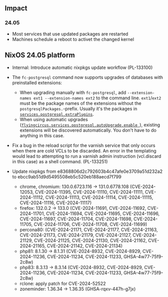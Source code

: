 
## Impact
### 24.05

- Most services that use updated packages are restarted
- Machines schedule a reboot to activet the changed kernel

## NixOS 24.05 platform

- Internal: Introduce automatic nixpkgs update workflow (PL-133100)

- The `fc-postgresql` command now supports upgrades of databases with preinstalled extensions:
  - When upgrading manually with `fc-postgresql`, add `--extension-names ext1 --extension-names ext2` to the command line. `ext1`/`ext2` must be the package names of the extensions without the `postgresqlPackages.`-prefix. Usually it's the packages in [`services.postgresql.extraPlugins`](https://search.flyingcircus.io/search/options?q=services.postgresql.extraPlugins&channel=fc-24.05-dev#services.postgresql.extraPlugins).
  - When using automatic upgrades ([`flyingcircus.services.postgresql.autoUpgrade.enable `](https://search.flyingcircus.io/search/options?q=+flyingcircus.services.postgresql.autoUpgrade.enable+&channel=fc-24.11-dev&page=1#flyingcircus.services.postgresql.autoUpgrade.enable)), existing extensions will be discovered automatically. You don't have to do anything in this case.

- Fix a bug in the reload script for the varnish service that only occurs when there are cold VCLs to be discarded. An error in the templating would lead to attempting to run a varnish admin instruction (vcl.discard in this case) as a shell command. (PL-133251)

- Update nixpkgs from e8368806d2c792603b4c47afe0e3709a51d232a2 to ebcc9ab51d9d5495508eb5c520eb188aecd7f799
    - chrome, chromium: 130.0.6723.116 -> 131.0.6778.108 (CVE-2024-12053, CVE-2024-11395, CVE-2024-11110, CVE-2024-11111, CVE-2024-11112, CVE-2024-11113, CVE-2024-11114, CVE-2024-11115, CVE-2024-11116, CVE-2024-11117)
    - firefox: 132.0.2 -> 133.0 (CVE-2024-11691, CVE-2024-11692, CVE-2024-11701, CVE-2024-11694, CVE-2024-11695, CVE-2024-11696, CVE-2024-11697, CVE-2024-11704, CVE-2024-11698, CVE-2024-11705, CVE-2024-11706, CVE-2024-11708, CVE-2024-11699)
    - percona80: (CVE-2024-21171, CVE-2024-21177, CVE-2024-21163, CVE-2024-21173, CVE-2024-21179, CVE-2024-21127, CVE-2024-21129, CVE-2024-21125, CVE-2024-21130, CVE-2024-21162, CVE-2024-21165, CVE-2024-21142, CVE-2024-21134)
    - php81: 8.1.30 -> 8.1.31 (CVE-2024-8932, CVE-2024-8929, CVE-2024-11236, CVE-2024-11234, CVE-2024-11233, GHSA-4w77-75f9-2c8w)
    - php83: 8.3.13 -> 8.3.14 (CVE-2024-8932, CVE-2024-8929, CVE-2024-11236, CVE-2024-11234, CVE-2024-11233, GHSA-4w77-75f9-2c8w)
    - rclone: apply patch for CVE-2024-52522
    - zoneminder: 1.36.34 -> 1.36.35 (GHSA-rqxv-447h-g7jx)
